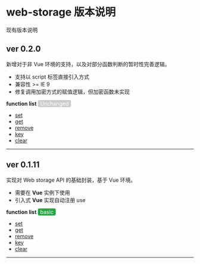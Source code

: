 # web-storage 版本说明

现有版本说明
## ver 0.2.0
新增对于非 Vue 环境的支持，以及对部分函数判断的暂时性完善逻辑。

- 支持以 script 标签直接引入方式
- 兼容性 >= IE 9
- 修复调用加密方式的赋值逻辑，但加密函数未实现

**function list** <span style="padding:1px 6px;color:#fff;font-size:14px;background-color:#ccc;border-radius:4px;">Unchanged</span>
- [set](README.md#set)
- [get](README.md#get)
- [remove](README.md#remove)
- [key](README.md#key)
- [clear](README.md#clear)
---

## ver 0.1.11
实现对 Web storage API 的基础封装，基于 Vue 环境。

- 需要在 **Vue** 实例下使用
- 引入式 **Vue** 实现自动注册 use

**function list** <span style="padding:1px 6px;color:#fff;font-size:14px;background-color:#28a745;border-radius:4px;">basic</span>
- [set](README.md#set)
- [get](README.md#get)
- [remove](README.md#remove)
- [key](README.md#key)
- [clear](README.md#clear)
---
